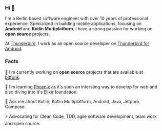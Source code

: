 ### Hi 👋

I'm a Berlin based software engineer with over 10 years of professional experience. Specialized in building mobile applications, focusing on **Android** and **Kotlin Multiplatform**. I have a strong passion for working on **open source** projects.

At [Thunderbird](https://thunderbird.net/), I work as an open source developer on [Thunderbird for Android](https://github.com/thundernest/thunderbird-android).

### Facts

🔭 I’m currently working on **open source** projects that are available at [bitfunk](https://github.com/bitfunk).

🌱 I’m learning [Phoenix](https://www.phoenixframework.org/) as it's such an intersting way to develop for web and also diving into it's [Elixir](https://elixir-lang.org/) foundation.

💬 Ask me about Kotlin, Kotlin Multiplatform, Android, Java, Jetpack Compose.

⚡ Advocating for Clean Code, TDD, agile software development, team work and open source.
